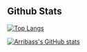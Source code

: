 <!--
**arribass/arribass** is a ✨ _special_ ✨ repository because its `README.md` (this file) appears on your GitHub profile.

Here are some ideas to get you started:

- 🔭 I’m currently working on ...
- 🌱 I’m currently learning ...
- 👯 I’m looking to collaborate on ...
- 🤔 I’m looking for help with ...
- 💬 Ask me about ...
- 📫 How to reach me: ...
- ⚡ Fun fact: ...
- github-readme-stats-arribas.vercel.app
- 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
-->
## Github Stats

[![Top Langs](https://github-readme-stats-arribas.vercel.app/api/top-langs/?username=arribass&layout=compact&hide_border=true&theme=vue-dark)](https://github.com/arribass/github-readme-stats)

[![Arribass's GitHub stats](https://github-readme-stats-arribas.vercel.app/api?username=arribass&include_all_commits=true&show_icons=true&hide=contribs,issues&hide_border=true&theme=vue-dark)](https://github.com/arribass/github-readme-stats)
